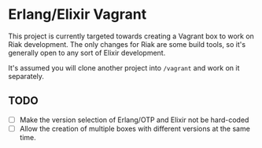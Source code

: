 # Erlang/Elixir Vagrant

This project is currently targeted towards creating a Vagrant box to work on Riak development. The only changes for Riak are some build tools, so it's generally open to any sort of Elixir development.

It's assumed you will clone another project into `/vagrant` and work on it separately.

## TODO

- [ ] Make the version selection of Erlang/OTP and Elixir not be hard-coded 
- [ ] Allow the creation of multiple boxes with different versions at the same time.
